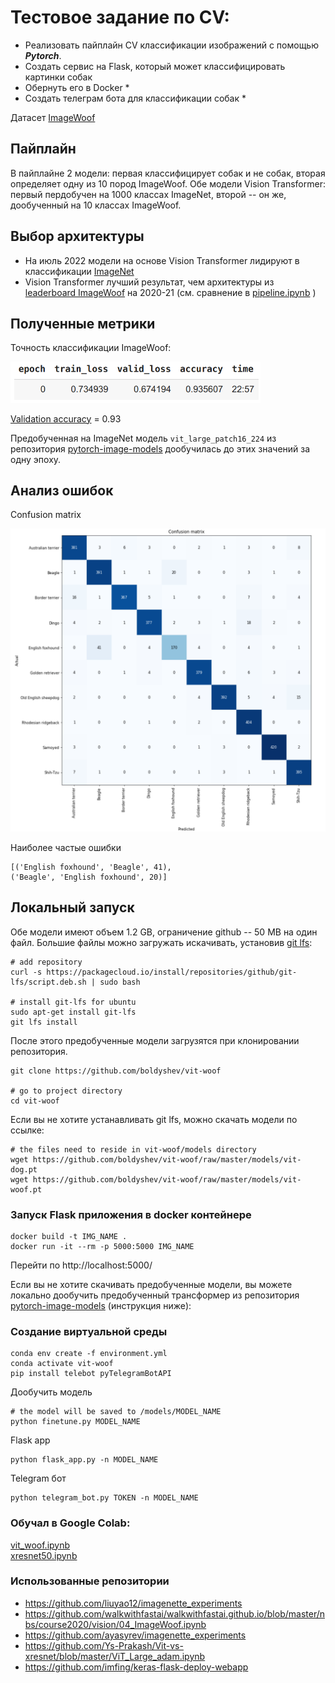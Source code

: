 # Тестовое задание по CV:

- Реализовать пайплайн CV классификации изображений с помощью ***Pytorch***.
- Создать сервис на Flask, который может классифицировать картинки собак
- Обернуть его в Docker *
- Создать телеграм бота для классификации собак *

Датасет [ImageWoof](https://github.com/fastai/imagenette#imagewoof)

## Пайплайн
В пайплайне 2 модели: первая классифицирует собак и не собак, 
вторая определяет одну из 10 пород ImageWoof. Обе модели Vision Transformer: первый 
пердобучен на 1000 классах ImageNet, второй -- он же, дообученный на 10 классах ImageWoof.

## Выбор архитектуры

- На июль 2022 модели на основе Vision Transformer лидируют в классификации [ImageNet](https://www.google.com/search?q=imagenet+leaderboard&oq=imagenet&aqs=chrome.1.69i59l2j0i512l3j69i60l3.1709j0j7&sourceid=chrome&ie=UTF-8)
- Vision Transformer лучший результат, чем архитектуры из 
[leaderboard ImageWoof](https://github.com/fastai/imagenette#imagewoof-leaderboard) на 2020-21
  (cм. сравнение в [pipeline.ipynb](pipeline.ipynb) )

## Полученные метрики

Точность классификации ImageWoof:
<div>
<img src="images/vit_training.png" width="400"/>
</div>

[Validation accuracy](https://forums.fast.ai/t/training-loss-and-training-set-accuracy/14302/7) = 0.93  


Предобученная на ImageNet модель ```vit_large_patch16_224``` из репозитория
[pytorch-image-models](https://github.com/rwightman/pytorch-image-models) дообучилась до этих значений за одну эпоху.


## Анализ ошибок

Confusion matrix

![vit_conf.png](images/vit_conf.png) 

Наиболее частые ошибки
```
[('English foxhound', 'Beagle', 41), 
('Beagle', 'English foxhound', 20)]
```

## Локальный запуск
Обе модели имеют объем 1.2 GB, ограничение github -- 50 МB на один файл. 
Большие файлы можно загружать искачивать, установив [git lfs](https://git-lfs.github.com/):

```
# add repository
curl -s https://packagecloud.io/install/repositories/github/git-lfs/script.deb.sh | sudo bash

# install git-lfs for ubuntu
sudo apt-get install git-lfs
git lfs install
```
После этого предобученные модели загрузятся при клонировании репозитория.
```
git clone https://github.com/boldyshev/vit-woof

# go to project directory
cd vit-woof
```
Если вы не хотите устанавливать git lfs, можно скачать модели по ссылке:
```
# the files need to reside in vit-woof/models directory
wget https://github.com/boldyshev/vit-woof/raw/master/models/vit-dog.pt
wget https://github.com/boldyshev/vit-woof/raw/master/models/vit-woof.pt
```

### Запуск Flask приложения в docker контейнере

```
docker build -t IMG_NAME .
docker run -it --rm -p 5000:5000 IMG_NAME
```
Перейти по http://localhost:5000/

Если вы не хотите скачивать предобученные модели, вы можете локально дообучить предобученный трансформер из репозитория
[pytorch-image-models](https://github.com/rwightman/pytorch-image-models) (инструкция ниже):


### Создание виртуальной среды

```
conda env create -f environment.yml
conda activate vit-woof
pip install telebot pyTelegramBotAPI

```
Дообучить модель
```
# the model will be saved to /models/MODEL_NAME
python finetune.py MODEL_NAME
```

Flask app
```
python flask_app.py -n MODEL_NAME
```

Telegram бот
```
python telegram_bot.py TOKEN -n MODEL_NAME
```

### Обучал в Google Colab:

[vit_woof.ipynb](https://colab.research.google.com/drive/1X8bF_OliMbhXSbBDmF5_xDP9sOVCTKoQ?usp=sharing)  
[xresnet50.ipynb](https://colab.research.google.com/drive/1787evNp1XP9WvK01ibh_9lEGPFqWufXG?usp=sharing)

### Использованные репозитории
- https://github.com/liuyao12/imagenette_experiments   
- https://github.com/walkwithfastai/walkwithfastai.github.io/blob/master/nbs/course2020/vision/04_ImageWoof.ipynb  
- https://github.com/ayasyrev/imagenette_experiments  
- https://github.com/Ys-Prakash/Vit-vs-xresnet/blob/master/ViT_Large_adam.ipynb  
- https://github.com/imfing/keras-flask-deploy-webapp  